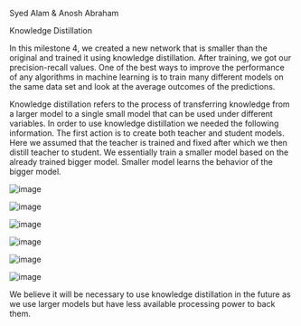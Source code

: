 Syed Alam & Anosh Abraham

Knowledge Distillation

In this milestone 4, we created a new network that is smaller than the original and trained it using knowledge distillation. After training, we got our precision-recall values. One of the best ways to improve the performance of any algorithms in machine learning is to train many different models on the same data set and look at the average outcomes of the predictions. 

Knowledge distillation refers to the process of transferring knowledge from a larger model to a single small model that can be used under different variables. In order to use knowledge distillation we needed the following information. The first action is to create both teacher and student models. Here we assumed that the teacher is trained and fixed after which we then distill teacher to student. We essentially train a smaller model based on the already trained bigger model. Smaller model learns the behavior of the bigger model. 

![image](https://user-images.githubusercontent.com/91106087/205528865-87956155-5ca4-40c0-b0d5-e6d8c5cfd245.png)

![image](https://user-images.githubusercontent.com/91106087/205551575-a0e1e934-c52f-4cdf-91de-e8f7dfcbeff0.png)

![image](https://user-images.githubusercontent.com/91106087/205551603-b53acad9-3642-45c8-9149-6cb47d1be04c.png)

![image](https://user-images.githubusercontent.com/91106087/205551617-c8c8a539-29ed-440d-8597-e8244cbb2904.png)

![image](https://user-images.githubusercontent.com/91106087/205551635-f26bd42a-a021-4de7-8a0f-813631ebdcd4.png)

![image](https://user-images.githubusercontent.com/91106087/205551644-cc6a5e27-0ee0-4732-8657-e07be14da391.png)



We believe it will be necessary to use knowledge distillation in the future as we use larger models but have less available processing power to back them.
